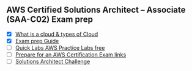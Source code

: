 ## AWS Certified Solutions Architect – Associate (SAA-C02) Exam prep


- [X] [What is a cloud & types of Cloud](https://aws.amazon.com/what-is-cloud-computing/)
- [X] [Exam prep Guide](https://d1.awsstatic.com/training-and-certification/docs-sa-assoc/AWS-Certified-Solutions-Architect-Associate_Exam-Guide.pdf)
- [ ] [Quick Labs AWS Practice Labs free](https://amazon.qwiklabs.com/catalog?locale=en)
- [ ] [Prepare for an AWS Certification Exam links](https://handouts-live.s3.amazonaws.com/8b1823b06d0c421f9dd1520f86edfe10?X-Amz-Algorithm=AWS4-HMAC-SHA256&X-Amz-Date=20210721T062103Z&X-Amz-SignedHeaders=host&X-Amz-Expires=86400&X-Amz-Credential=AKIAJICNIQWVMWBRIUMQ%2F20210721%2Fus-east-1%2Fs3%2Faws4_request&X-Amz-Signature=de2d483e8ad9fb1fec60f9f300f78109d3650a6eb6b53ac5fdf9341a49821023)
- [ ] [Solutions Architect Challenge](https://handouts-live.s3.amazonaws.com/8bf072e28d654808871d6edfad752792?X-Amz-Algorithm=AWS4-HMAC-SHA256&X-Amz-Date=20210721T062103Z&X-Amz-SignedHeaders=host&X-Amz-Expires=86400&X-Amz-Credential=AKIAJICNIQWVMWBRIUMQ%2F20210721%2Fus-east-1%2Fs3%2Faws4_request&X-Amz-Signature=6c81ed821ad6b0fd97c7c147b1536377d21abda13c941ffae58d7eabff0cc14f)
